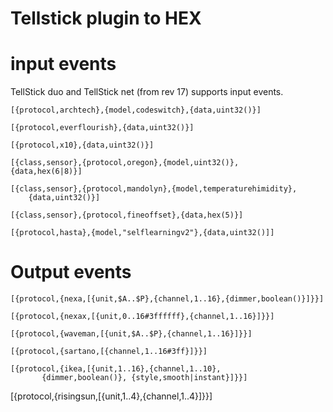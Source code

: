Tellstick plugin to HEX
=======================

# input events 

TellStick duo and TellStick net (from rev 17) supports input events.

    [{protocol,archtech},{model,codeswitch},{data,uint32()}]

    [{protocol,everflourish},{data,uint32()}]

    [{protocol,x10},{data,uint32()}]

    [{class,sensor},{protocol,oregon},{model,uint32()},
	{data,hex(6|8)}]

    [{class,sensor},{protocol,mandolyn},{model,temperaturehimidity},
        {data,uint32()}]

    [{class,sensor},{protocol,fineoffset},{data,hex(5)}]

    [{protocol,hasta},{model,"selflearningv2"},{data,uint32()]]


# Output events

    [{protocol,{nexa,[{unit,$A..$P},{channel,1..16},{dimmer,boolean()}]}}]

    [{protocol,{nexax,[{unit,0..16#3ffffff},{channel,1..16}]}}]

    [{protocol,{waveman,[{unit,$A..$P},{channel,1..16}]}}]

    [{protocol,{sartano,[{channel,1..16#3ff}]}}]

    [{protocol,{ikea,[{unit,1..16},{channel,1..10},
	       {dimmer,boolean()}, {style,smooth|instant}]}}]

   [{protocol,{risingsun,[{unit,1..4},{channel,1..4}]}}]
